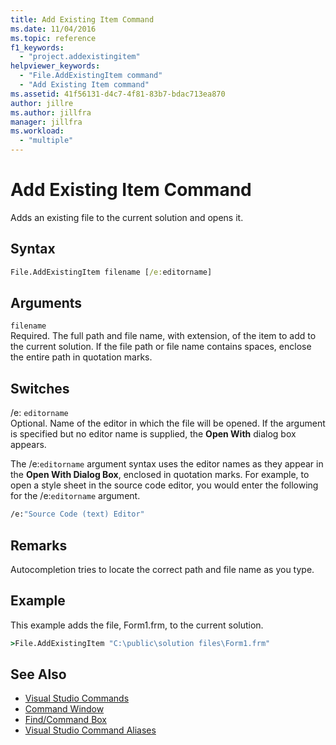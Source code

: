 ```yaml
---
title: Add Existing Item Command
ms.date: 11/04/2016
ms.topic: reference
f1_keywords:
  - "project.addexistingitem"
helpviewer_keywords:
  - "File.AddExistingItem command"
  - "Add Existing Item command"
ms.assetid: 41f56131-d4c7-4f81-83b7-bdac713ea870
author: jillre
ms.author: jillfra
manager: jillfra
ms.workload:
  - "multiple"
---
```

# Add Existing Item Command
Adds an existing file to the current solution and opens it.

## Syntax

```cmd
File.AddExistingItem filename [/e:editorname]
```

## Arguments
`filename`\
Required. The full path and file name, with extension, of the item to add to the current solution. If the file path or file name contains spaces, enclose the entire path in quotation marks.

## Switches
/e: `editorname`\
Optional. Name of the editor in which the file will be opened. If the argument is specified but no editor name is supplied, the **Open With** dialog box appears.

The /e:`editorname` argument syntax uses the editor names as they appear in the **Open With Dialog Box**, enclosed in quotation marks. For example, to open a style sheet in the source code editor, you would enter the following for the /e:`editorname` argument.

```cmd
/e:"Source Code (text) Editor"
```

## Remarks
Autocompletion tries to locate the correct path and file name as you type.

## Example
This example adds the file, Form1.frm, to the current solution.

```cmd
>File.AddExistingItem "C:\public\solution files\Form1.frm"
```

## See Also

- [Visual Studio Commands](../../ide/reference/visual-studio-commands.md)
- [Command Window](../../ide/reference/command-window.md)
- [Find/Command Box](../../ide/find-command-box.md)
- [Visual Studio Command Aliases](../../ide/reference/visual-studio-command-aliases.md)